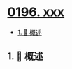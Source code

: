 # [0196. xxx](https://github.com/Tdahuyou/TNotes.leetcode/tree/main/notes/0196.%20xxx)

<!-- region:toc -->

- [1. 📝 概述](#1--概述)

<!-- endregion:toc -->

## 1. 📝 概述
